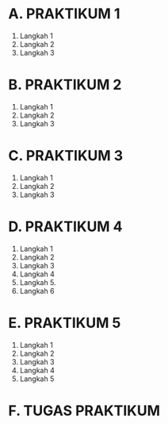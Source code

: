 # A. PRAKTIKUM 1
 1. Langkah 1
 2. Langkah 2
 3. Langkah 3
 
# B. PRAKTIKUM 2
1. Langkah 1
2. Langkah 2
3. Langkah 3
   
# C. PRAKTIKUM 3
1. Langkah 1
2. Langkah 2
3. Langkah 3
   
# D. PRAKTIKUM 4
1. Langkah 1
2. Langkah 2
3. Langkah 3
4. Langkah 4
5. Langkah 5. 
6. Langkah 6

# E. PRAKTIKUM 5
1. Langkah 1
2. Langkah 2
3. Langkah 3
4. Langkah 4
5. Langkah 5

# F. TUGAS PRAKTIKUM
